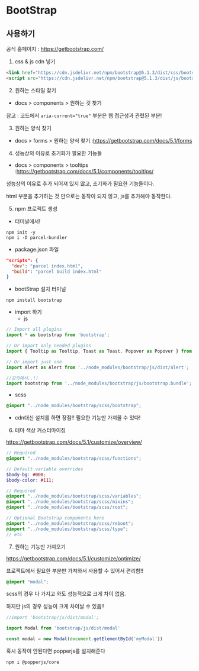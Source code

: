 # BootStrap

## 사용하기 

공식 홈페이지 : https://getbootstrap.com/

1. css & js cdn 넣기 
```html 
<link href="https://cdn.jsdelivr.net/npm/bootstrap@5.1.3/dist/css/bootstrap.min.css" rel="stylesheet" integrity="sha384-1BmE4kWBq78iYhFldvKuhfTAU6auU8tT94WrHftjDbrCEXSU1oBoqyl2QvZ6jIW3" crossorigin="anonymous">
<script src="https://cdn.jsdelivr.net/npm/bootstrap@5.1.3/dist/js/bootstrap.bundle.min.js" integrity="sha384-ka7Sk0Gln4gmtz2MlQnikT1wXgYsOg+OMhuP+IlRH9sENBO0LRn5q+8nbTov4+1p" crossorigin="anonymous"></script>
```

2. 원하는 스타일 찾기 

- docs > components > 원하는 것 찾기 


참고 :  코드에서 `aria-current="true"` 부분은 웹 접근성과 관련된 부분! 


3. 원하는 양식 찾기
- docs > forms > 원하는 양식 찾기 
:https://getbootstrap.com/docs/5.1/forms


4. 성능상의 이유로 초기화가 필요한 기능들
- docs > components > tooltips
:https://getbootstrap.com/docs/5.1/components/tooltips/

성능상의 이유로 추가 되어져 있지 않고, 초기화가 필요한 기능들이다. 

html 부분을 추가하는 것 만으로는 동작이 되지 않고, js를 추가해야 동작한다. 

5. npm 프로젝트 생성 
- 터미널에서! 
```shell
npm init -y
npm i -D parcel-bundler
```

- package.json 파일
```json
"scripts": {
  "dev": "parcel index.html",
  "build": "parcel build index.html"
}
```

- bootStrap 설치
터미널
```shell
npm install bootstrap
```

- import 하기 
  - js
```js
// Import all plugins
import * as bootstrap from 'bootstrap';

// Or import only needed plugins
import { Tooltip as Tooltip, Toast as Toast, Popover as Popover } from 'bootstrap';

// Or import just one
import Alert as Alert from '../node_modules/bootstrap/js/dist/alert';

//강의에서..!! 
import bootstrap from '../node_modules/bootstrap/js/bootstrap.bundle';
```
  - scss
```scss
@import "../node_modules/bootstrap/scss/bootstrap";
```

- cdn대신 설치를 하면 장점!!
필요한 기능만 가져올 수 있다! 

6. 테마 색상 커스터마이징

https://getbootstrap.com/docs/5.1/customize/overview/


```scss
// Required
@import "../node_modules/bootstrap/scss/functions";

// Default variable overrides
$body-bg: #000;
$body-color: #111;

// Required
@import "../node_modules/bootstrap/scss/variables";
@import "../node_modules/bootstrap/scss/mixins";
@import "../node_modules/bootstrap/scss/root";

// Optional Bootstrap components here
@import "../node_modules/bootstrap/scss/reboot";
@import "../node_modules/bootstrap/scss/type";
// etc
```

7. 원하는 기능만 가져오기 

https://getbootstrap.com/docs/5.1/customize/optimize/

프로젝트에서 필요한 부분만 가져와서 사용할 수 있어서 편리함!!

```scss
@import "modal";
```
 scss의 경우 다 가지고 와도 성능적으로 크게 차이 없음.

 하지만 js의 경우 성능이 크게 차이날 수 있음!! 


```js
//import 'bootstrap/js/dist/modal';

import Modal from 'bootstrap/js/dist/modal'

const modal = new Modal(document.getElementById('myModal'))
```

혹시 동작이 안된다면 popperjs를 설치해준다 
```shell
npm i @popperjs/core
```

